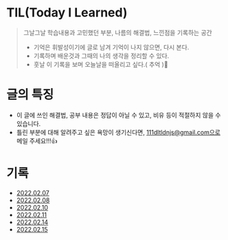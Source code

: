 # TIL(Today I Learned)
> 그날그날 학습내용과 고민했던 부분, 나름의 해결법, 느낀점을 기록하는 공간
> - 기억은 휘발성이기에 글로 남겨 기억이 나지 않으면, 다시 본다.
> - 기록하며 배운것과 그때의 나의 생각을 정리할 수 있다.
> - 훗날 이 기록을 보며 오늘날을 떠올리고 싶다.( 추억 )🥺

# 글의 특징
- 이 글에 쓰인 해결법, 공부 내용은 정답이 아닐 수 있고, 비유 등이 적절하지 않을 수 있습니다.
- 틀린 부분에 대해 알려주고 싶은 욕망이 생기신다면, 111dltldnjs@gmail.com으로 메일 주세요!!!👍

# 기록
- [2022.02.07](https://github.com/saafaaari/Today-I-Learned/blob/main/2022.02/2022.02.07.md)
- [2022.02.08](https://github.com/saafaaari/Today-I-Learned/blob/main/2022.02/2022.02.08.md)
- [2022.02.10](https://github.com/saafaaari/Today-I-Learned/blob/main/2022.02/2022.02.10.md)
- [2022.02.11](https://github.com/saafaaari/Today-I-Learned/blob/main/2022.02/2022.02.11.md)
- [2022.02.14](https://github.com/saafaaari/Today-I-Learned/blob/main/2022.02/2022.02.14.md)
- [2022.02.15](https://github.com/saafaaari/Today-I-Learned/blob/main/2022.02/2022.02.15.md)
